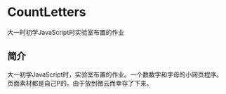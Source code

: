 # CountLetters
大一时初学JavaScript时实验室布置的作业

## 简介
大一初学JavaScript时，实验室布置的作业。一个数数字和字母的小网页程序。页面素材都是自己P的。由于放到微云而幸存了下来。